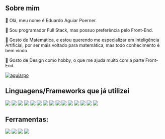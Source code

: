 <h2>Sobre mim</h2>

👋 Olá, meu nome é Eduardo Aguiar Poerner.

👀 Sou programador Full Stack, mas possuo preferência pelo Front-End.

🌱 Gosto de Matemática, e estou querendo me especializar em Inteligência Artificial, por ser mais voltado para matemática, mas todo conhecimento é bem vindo.

💞️ Gosto de Design como hobby, o que me ajuda muito com a parte Front-End.


[![aguiarpo](https://github-readme-stats.vercel.app/api/top-langs/?username=aguiarpo&hide=html&layout=compact&theme=dark)](https://github.com/aguiarpo/)

<h2>Linguagens/Frameworks que já utilizei</h2>

<img src='https://img.shields.io/badge/HTML-239120?style=for-the-badge&logo=html5&logoColor=white&color=red'/> <img src='https://img.shields.io/badge/CSS-239120?&style=for-the-badge&logo=css3&logoColor=white'/>
<img src='https://img.shields.io/badge/JavaScript-323330?style=for-the-badge&logo=javascript&logoColor=white'/>
<img src='https://img.shields.io/badge/TypeScript-007ACC?style=for-the-badge&logo=typescript&logoColor=white'/>
<img src='https://img.shields.io/badge/Java-ED8B00?style=for-the-badge&logo=java&logoColor=white'/>
<img src='https://img.shields.io/badge/PHP-777BB4?style=for-the-badge&logo=php&logoColor=white'/>
<img src='https://img.shields.io/badge/Dart-0175C2?style=for-the-badge&logo=dart&logoColor=white'/>
<img src='https://img.shields.io/badge/Angular-DD0031?style=for-the-badge&logo=angular&logoColor=white'/>
<img src='https://img.shields.io/badge/jQuery-0769AD?style=for-the-badge&logo=jquery&logoColor=white'/>
<img src='https://img.shields.io/badge/Spring-6DB33F?style=for-the-badge&logo=spring&logoColor=white'/>
<img src='https://img.shields.io/badge/Flutter-02569B?style=for-the-badge&logo=flutter&logoColor=white'/>
<img src='https://img.shields.io/badge/Bootstrap-563D7C?style=for-the-badge&logo=bootstrap&logoColor=white'/>
<img src='https://img.shields.io/badge/MySQL-00000F?style=for-the-badge&logo=mysql&logoColor=white'/>
<img src='https://img.shields.io/badge/PostgreSQL-316192?style=for-the-badge&logo=postgresql&logoColor=white'/>
<img src='https://img.shields.io/badge/SQLite-07405E?style=for-the-badge&logo=sqlite&logoColor=white'/>

<h2>Ferramentas:</h2>
<img src='https://img.shields.io/badge/Git-E34F26?style=for-the-badge&logo=git&logoColor=white'/>
<img src='https://img.shields.io/badge/Docker-2496ED?style=for-the-badge&logo=docker&logoColor=white'/>
<img src='https://aleen42.github.io/badges/src/photoshop.svg'/>
<img src='https://aleen42.github.io/badges/src/illustrator.svg'/>
